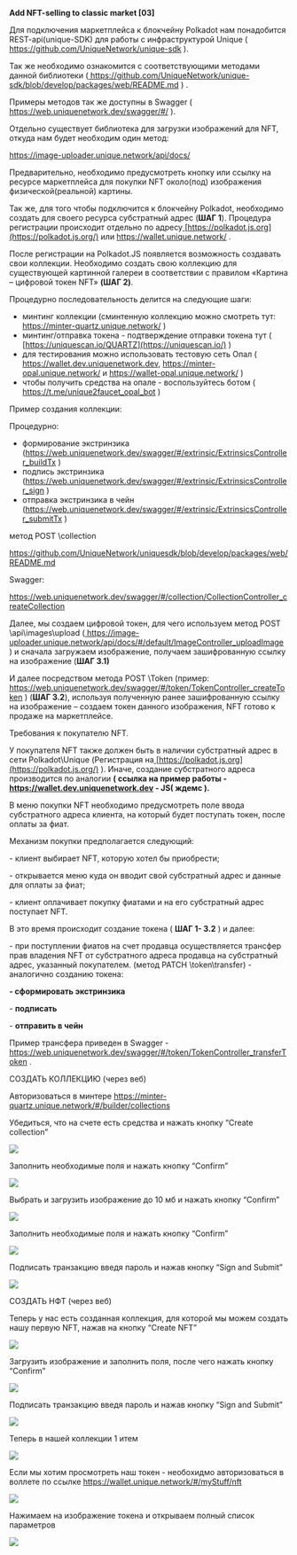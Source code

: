 ﻿**Add NFT-selling to classic market [03]**



Для подключения маркетплейса к блокчейну Polkadot нам понадобится REST-api(unique-SDK) для работы с инфраструктурой Unique ([ ](https://github.com/UniqueNetwork/unique-sdk)<https://github.com/UniqueNetwork/unique-sdk> ).

Так же необходимо ознакомится с соответствующими методами данной библиотеки ([ ](https://github.com/UniqueNetwork/unique-sdk/blob/develop/packages/web/README.md)<https://github.com/UniqueNetwork/unique-sdk/blob/develop/packages/web/README.md> ) .

Примеры методов так же доступны в Swagger ([ ](https://web.uniquenetwork.dev/swagger/#/)<https://web.uniquenetwork.dev/swagger/#/>  ).

Отдельно существует библиотека для загрузки изображений для NFT, откуда нам будет необходим один метод:

<https://image-uploader.unique.network/api/docs/>

Предварительно, необходимо предусмотреть кнопку или ссылку на ресурсе маркетплейса для покупки NFT около(под) изображения физической(реальной) картины.

Так же, для того чтобы подключится к блокчейну Polkadot, необходимо создать для своего ресурса субстратный адрес (**ШАГ 1**). Процедура регистрации происходит отдельно по адресу[ ](https://polkadot.js.org/)[https://polkadot.js.org](https://polkadot.js.org/) или <https://wallet.unique.network/> .

После регистрации на Polkadot.JS появляется возможность создавать свои коллекции. Необходимо создать свою коллекцию для существующей картинной галереи в соответствии с правилом «Картина – цифровой токен NFT» **(ШАГ 2)**.

Процедурно последовательность делится на следующие шаги:

- минтинг коллекции (сминтенную коллекцию можно смотреть тут: <https://minter-quartz.unique.network/>  )
- минтинг/отправка токена - подтверждение отправки токена тут ( [https://uniquescan.io/QUARTZ](https://uniquescan.io/) )
- для тестирования можно использовать тестовую сеть Опал ( <https://wallet.dev.uniquenetwork.dev>, <https://minter-opal.unique.network/> и <https://wallet-opal.unique.network/> )
- чтобы получить средства на опале - воспользуйтесь ботом ( <https://t.me/unique2faucet_opal_bot> )

Пример создания коллекции:

Процедурно:

- формирование экстринзика (<https://web.uniquenetwork.dev/swagger/#/extrinsic/ExtrinsicsController_buildTx> )
- подпись экстринзика (<https://web.uniquenetwork.dev/swagger/#/extrinsic/ExtrinsicsController_sign>  )
- отправка экстринзика в чейн (<https://web.uniquenetwork.dev/swagger/#/extrinsic/ExtrinsicsController_submitTx> )

метод POST \collection

<https://github.com/UniqueNetwork/uniquesdk/blob/develop/packages/web/README.md>  

Swagger:

<https://web.uniquenetwork.dev/swagger/#/collection/CollectionController_createCollection>

Далее, мы создаем цифровой токен, для чего используем метод POST \api\images\upload ([ ](https://image-uploader.unique.network/api/docs/#/default/ImageController_uploadImage)<https://image-uploader.unique.network/api/docs/#/default/ImageController_uploadImage> ) и сначала загружаем изображение, получаем зашифрованную ссылку на изображение (**ШАГ 3.1)**

И далее посредством метода POST \Token (пример:[ ](https://web.uniquenetwork.dev/swagger/#/token/TokenController_createToken)<https://web.uniquenetwork.dev/swagger/#/token/TokenController_createToken> ) (**ШАГ 3.2**), используя полученную ранее зашифрованную ссылку на изображение – создаем токен данного изображения, NFT готово к продаже на маркетплейсе.

Требования к покупателю NFT.

У покупателя NFT также должен быть в наличии субстратный адрес в сети Polkadot\Unique (Регистрация на[ ](https://polkadot.js.org/)[https://polkadot.js.org](https://polkadot.js.org/) ). Иначе, создание субстратного адреса производится по аналогии **( ссылка на пример работы - <https://wallet.dev.uniquenetwork.dev> - JS( ждемс ).**

В меню покупки NFT необходимо предусмотреть поле ввода субстратного адреса клиента, на который будет поступать токен, после оплаты за фиат.

Механизм покупки предполагается следующий:

\- клиент выбирает NFT, которую хотел бы приобрести;

\- открывается меню куда он вводит свой субстратный адрес и данные для оплаты за фиат;

\- клиент оплачивает покупку фиатами и на его субстратный адрес поступает NFT.

В это время происходит создание токена ( **ШАГ 1- 3.2** ) и далее:

\- при поступлении фиатов на счет продавца осуществляется трансфер прав владения NFT от субстратного адреса продавца на субстратный адрес, указанный покупателем. (метод PATCH \token\transfer) - аналогично созданию токена: 

**- сформировать экстринзика**  

\- **подписать** 

\- **отправить в чейн**

Пример трансфера приведен в Swagger -[ ](https://web.uniquenetwork.dev/swagger/#/token/TokenController_transferToken)<https://web.uniquenetwork.dev/swagger/#/token/TokenController_transferToken> .

СОЗДАТЬ КОЛЛЕКЦИЮ (через веб)

Авторизоваться в минтере <https://minter-quartz.unique.network/#/builder/collections> 

Убедиться, что на счете есть средства и нажать кнопку “Create collection”

![](Aspose.Words.4e630db7-38f7-470a-ac60-27aa127733b6.001.png)


Заполнить необходимые поля и нажать кнопку “Confirm”

![](Aspose.Words.4e630db7-38f7-470a-ac60-27aa127733b6.002.png)

Выбрать и загрузить изображение до 10 мб и нажать кнопку “Confirm”

![](Aspose.Words.4e630db7-38f7-470a-ac60-27aa127733b6.003.png)



Заполнить необходимые поля и нажать кнопку “Confirm”

![](Aspose.Words.4e630db7-38f7-470a-ac60-27aa127733b6.004.png)

Подписать транзакцию введя пароль и нажав кнопку “Sign and Submit”

![](Aspose.Words.4e630db7-38f7-470a-ac60-27aa127733b6.005.png)

СОЗДАТЬ НФТ  (через веб)

Теперь у нас есть созданная коллекция, для которой мы можем создать нашу первую NFT, нажав на кнопку “Create NFT”

![](Aspose.Words.4e630db7-38f7-470a-ac60-27aa127733b6.006.png)

Загрузить изображение и заполнить поля, после чего нажать кнопку “Confirm”

![](Aspose.Words.4e630db7-38f7-470a-ac60-27aa127733b6.007.png)

Подписать транзакцию введя пароль и нажав кнопку “Sign and Submit”

![](Aspose.Words.4e630db7-38f7-470a-ac60-27aa127733b6.008.png)

Теперь в нашей коллекции 1 итем

![](Aspose.Words.4e630db7-38f7-470a-ac60-27aa127733b6.009.png)






Если мы хотим просмотреть наш токен - необохидмо авторизоваться в воллете по ссылке <https://wallet.unique.network/#/myStuff/nft> 

![](Aspose.Words.4e630db7-38f7-470a-ac60-27aa127733b6.010.png)

Нажимаем на изображение токена и открываем полный список параметров

![](Aspose.Words.4e630db7-38f7-470a-ac60-27aa127733b6.011.png)


